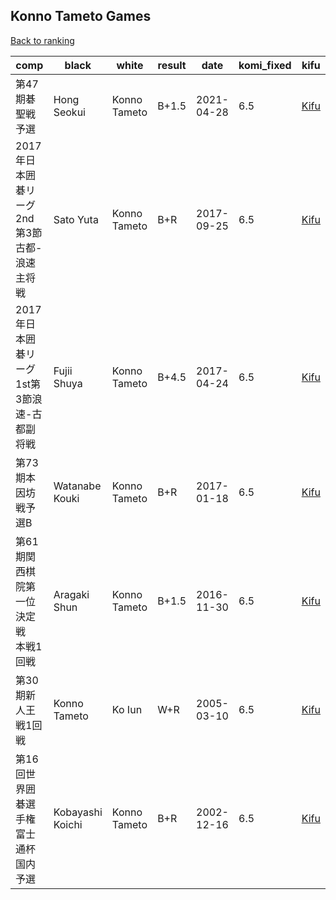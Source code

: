 ## Konno Tameto Games

[Back to ranking](../../index.md)




| **comp** | **black** | **white** | **result** | **date** | **komi_fixed** | **kifu** | 
| --- | --- | --- | --- | --- | --- | --- |
| 第47期碁聖戦予選 | Hong Seokui | Konno Tameto | B+1.5 | 2021-04-28 | 6.5 | [Kifu](https://kifudepot.net/kifucontents.php?id=hVSm04lMtHMgOBQzEtO0AA%3D%3D) | 
| 2017年日本囲碁リーグ2nd第3節古都-浪速主将戦 | Sato Yuta | Konno Tameto | B+R | 2017-09-25 | 6.5 | [Kifu](https://kifudepot.net/kifucontents.php?id=LcmRlsNO8P%2BajU%2FaFcchOw%3D%3D) | 
| 2017年日本囲碁リーグ1st第3節浪速-古都副将戦 | Fujii Shuya | Konno Tameto | B+4.5 | 2017-04-24 | 6.5 | [Kifu](https://kifudepot.net/kifucontents.php?id=OKiH6gNepOm1J3iafWiXjQ%3D%3D) | 
| 第73期本因坊戦予選B | Watanabe Kouki | Konno Tameto | B+R | 2017-01-18 | 6.5 | [Kifu](https://kifudepot.net/kifucontents.php?id=ocPLBwtYZeP9iCstx%2F6jAQ%3D%3D) | 
| 第61期関西棋院第一位決定戦　本戦1回戦 | Aragaki Shun | Konno Tameto | B+1.5 | 2016-11-30 | 6.5 | [Kifu](https://kifudepot.net/kifucontents.php?id=zhrcpTnG6lqbvpX%2FMq0itw%3D%3D) | 
| 第30期新人王戦1回戦 | Konno Tameto | Ko Iun | W+R | 2005-03-10 | 6.5 | [Kifu](https://kifudepot.net/kifucontents.php?id=y%2BJWbN61oGBAAtmhvlLwCg%3D%3D) | 
| 第16回世界囲碁選手権富士通杯国内予選 | Kobayashi Koichi | Konno Tameto | B+R | 2002-12-16 | 6.5 | [Kifu](https://kifudepot.net/kifucontents.php?id=wspP2bOYK3k24QymmKhIig%3D%3D) |




